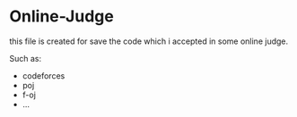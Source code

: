 # Online-Judge
this file is created for save the code which i accepted in some online judge.

Such as:
* codeforces
* poj
* f-oj
* ...
